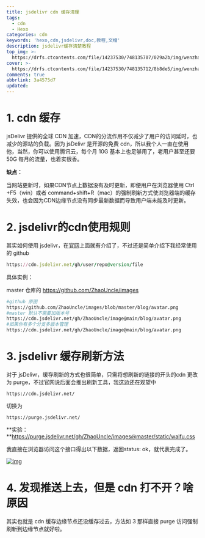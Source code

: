 ```yaml
---
title: jsdelivr cdn 缓存清理
tags:
  - cdn
  - Hexo
categories: cdn
keywords: 'hexo,cdn,jsdelivr,doc,教程,文檔'
description: jsdelivr缓存清楚教程
top_img: >-
  https://drfs.ctcontents.com/file/14237530/748135707/029a2b/img/wenzhang/infographic-bg.png
cover: >-
  https://drfs.ctcontents.com/file/14237530/748135712/8b8de5/img/wenzhang/OIP.jpg
comments: true
abbrlink: 3a4575d7
updated:
---
```

# 1. cdn 缓存

jsDelivr 提供的全球 CDN 加速，CDN的分流作用不仅减少了用户的访问延时，也减少的源站的负载。因为 jsDelivr 是开源的免费 cdn，所以我个人一直在使用他，当然，你可以使用腾讯云，每个月 10G 基本上也足够用了，老用户甚至还要 50G 每月的流量，也着实很香。

**缺点：**

当网站更新时，如果CDN节点上数据没有及时更新，即便用户在浏览器使用 Ctrl +F5（win）或者 command+shift+R（mac）的强制刷新方式使浏览器端的缓存失效，也会因为CDN边缘节点没有同步最新数据而导致用户端未能及时更新。

# 2. jsdelivr的cdn使用规则

其实如何使用 jsdelivr，在[官网](https://www.jsdelivr.com/features)上面就有介绍了，不过还是简单介绍下我经常使用的 github



```ruby
https://cdn.jsdelivr.net/gh/user/repo@version/file
```

具体实例：

master 仓库的 https://github.com/ZhaoUncle/images



```bash
#github 原图
https://github.com/ZhaoUncle/images/blob/master/blog/avatar.png
#master 默认不需要加版本号
https://cdn.jsdelivr.net/gh/ZhaoUncle/image@main/blog/avatar.png
#如果你有多个分支多版本管理
https://cdn.jsdelivr.net/gh/ZhaoUncle/image@main/blog/avatar.png
```

# 3. jsdelivr 缓存刷新方法

对于 jsDelivr，缓存刷新的方式也很简单，只需将想刷新的链接的开头的cdn 更改为 purge，不过官网说后面会推出刷新工具，我这边还在观望中

```
https://cdn.jsdelivr.net/
```

切换为

```
https://purge.jsdelivr.net/
```

**实验：**https://purge.jsdelivr.net/gh/ZhaoUncle/images@master/static/waifu.css

我直接在浏览器访问这个接口得出以下数据，返回status: ok，就代表完成了。

[![img](https://cdn.jsdelivr.net/gh/ZhaoUncle/image@main/blog/image-20200930110114144.png)](https://cdn.jsdelivr.net/gh/ZhaoUncle/image@main/blog/image-20200930110114144.png)

# 4. 发现推送上去，但是 cdn 打不开？啥原因

其实也就是 cdn 缓存边缘节点还没缓存过去，方法如 3 那样直接 purge 访问强制刷新到边缘节点就好啦。